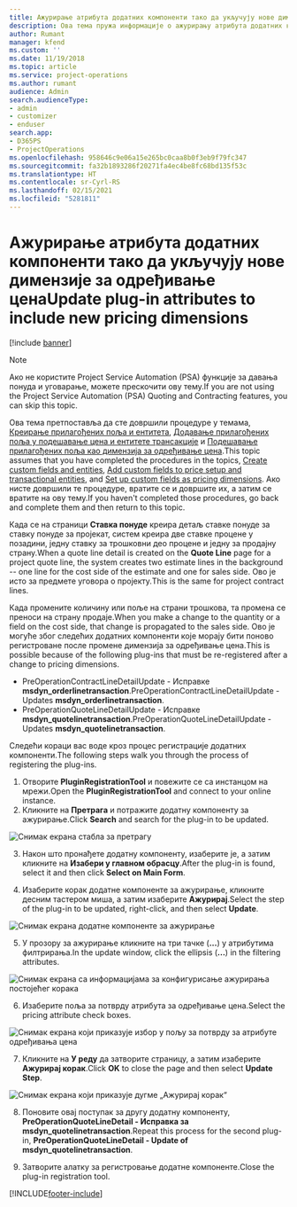 ```yaml
---
title: Ажурирање атрибута додатних компоненти тако да укључују нове димензије за одређивање цена
description: Ова тема пружа информације о ажурирању атрибута додатних компоненти за димензије одређивања цена.
author: Rumant
manager: kfend
ms.custom: ''
ms.date: 11/19/2018
ms.topic: article
ms.service: project-operations
ms.author: rumant
audience: Admin
search.audienceType:
- admin
- customizer
- enduser
search.app:
- D365PS
- ProjectOperations
ms.openlocfilehash: 958646c9e06a15e265bc0caa8b0f3eb9f79fc347
ms.sourcegitcommit: fa32b1893286f20271fa4ec4be8fc68bd135f53c
ms.translationtype: HT
ms.contentlocale: sr-Cyrl-RS
ms.lasthandoff: 02/15/2021
ms.locfileid: "5281811"
---
```

# <a name="update-plug-in-attributes-to-include-new-pricing-dimensions"></a><span data-ttu-id="7c928-103">Ажурирање атрибута додатних компоненти тако да укључују нове димензије за одређивање цена</span><span class="sxs-lookup"><span data-stu-id="7c928-103">Update plug-in attributes to include new pricing dimensions</span></span>

[!include [banner](../includes/psa-now-project-operations.md)]

> [!NOTE]
> <span data-ttu-id="7c928-104">Ако не користите Project Service Automation (PSA) функције за давања понуда и уговарање, можете прескочити ову тему.</span><span class="sxs-lookup"><span data-stu-id="7c928-104">If you are not using the Project Service Automation (PSA) Quoting and Contracting features, you can skip this topic.</span></span>

<span data-ttu-id="7c928-105">Ова тема претпоставља да сте довршили процедуре у темама, [Креирање прилагођених поља и ентитета](create-custom-fields-entities.md), [Додавање прилагођених поља у подешавање цена и ентитете трансакције](field-references.md) и [Подешавање прилагођених поља као димензија за одређивање цена](set-up-pricing-dimensions.md).</span><span class="sxs-lookup"><span data-stu-id="7c928-105">This topic assumes that you have completed the procedures in the topics, [Create custom fields and entities](create-custom-fields-entities.md), [Add custom fields to price setup and transactional entities](field-references.md), and [Set up custom fields as pricing dimensions](set-up-pricing-dimensions.md).</span></span> <span data-ttu-id="7c928-106">Ако нисте довршили те процедуре, вратите се и довршите их, а затим се вратите на ову тему.</span><span class="sxs-lookup"><span data-stu-id="7c928-106">If you haven't completed those procedures, go back and complete them and then return to this topic.</span></span>

<span data-ttu-id="7c928-107">Када се на страници **Ставка понуде** креира детаљ ставке понуде за ставку понуде за пројекат, систем креира две ставке процене у позадини, једну ставку за трошковни део процене и једну за продајну страну.</span><span class="sxs-lookup"><span data-stu-id="7c928-107">When a quote line detail is created on the **Quote Line** page for a project quote line, the system creates two estimate lines in the background -- one line for the cost side of the estimate and one for sales side.</span></span> <span data-ttu-id="7c928-108">Ово је исто за предмете уговора о пројекту.</span><span class="sxs-lookup"><span data-stu-id="7c928-108">This is the same  for project contract lines.</span></span>

<span data-ttu-id="7c928-109">Када промените количину или поље на страни трошкова, та промена се преноси на страну продаје.</span><span class="sxs-lookup"><span data-stu-id="7c928-109">When you make a change to the quantity or a field on the cost side, that change is propagated to the sales side.</span></span> <span data-ttu-id="7c928-110">Ово је могуће због следећих додатних компоненти које морају бити поново регистроване после промене димензија за одређивање цена.</span><span class="sxs-lookup"><span data-stu-id="7c928-110">This is possible because of the following plug-ins that must be re-registered after a change to pricing dimensions.</span></span>

- <span data-ttu-id="7c928-111">PreOperationContractLineDetailUpdate - Исправке **msdyn_orderlinetransaction**.</span><span class="sxs-lookup"><span data-stu-id="7c928-111">PreOperationContractLineDetailUpdate - Updates **msdyn_orderlinetransaction**.</span></span>
- <span data-ttu-id="7c928-112">PreOperationQuoteLineDetailUpdate - Исправке **msdyn_quotelinetransaction**.</span><span class="sxs-lookup"><span data-stu-id="7c928-112">PreOperationQuoteLineDetailUpdate - Updates **msdyn_quotelinetransaction**.</span></span>

<span data-ttu-id="7c928-113">Следећи кораци вас воде кроз процес регистрације додатних компоненти.</span><span class="sxs-lookup"><span data-stu-id="7c928-113">The following steps walk you through the process of registering the plug-ins.</span></span>

1. <span data-ttu-id="7c928-114">Отворите **PluginRegistrationTool** и повежите се са инстанцом на мрежи.</span><span class="sxs-lookup"><span data-stu-id="7c928-114">Open the **PluginRegistrationTool** and connect to your online instance.</span></span>
2. <span data-ttu-id="7c928-115">Кликните на **Претрага** и потражите додатну компоненту за ажурирање.</span><span class="sxs-lookup"><span data-stu-id="7c928-115">Click **Search** and search for the plug-in to be updated.</span></span>

 ![Снимак екрана стабла за претрагу](media/PRT-1.png)

3. <span data-ttu-id="7c928-117">Након што пронађете додатну компоненту, изаберите је, а затим кликните на **Изабери у главном обрасцу**.</span><span class="sxs-lookup"><span data-stu-id="7c928-117">After the plug-in is found, select it and then click **Select on Main Form**.</span></span>

4. <span data-ttu-id="7c928-118">Изаберите корак додатне компоненте за ажурирање, кликните десним тастером миша, а затим изаберите **Ажурирај**.</span><span class="sxs-lookup"><span data-stu-id="7c928-118">Select the step of the plug-in to be updated, right-click, and then select **Update**.</span></span>

 ![Снимак екрана додатне компоненте за ажурирање](media/PRT-2.png)
 
5. <span data-ttu-id="7c928-120">У прозору за ажурирање кликните на три тачке (**...**) у атрибутима филтрирања.</span><span class="sxs-lookup"><span data-stu-id="7c928-120">In the update window, click the ellipsis (**...**) in the filtering attributes.</span></span>

 ![Снимак екрана са информацијама за конфигурисање ажурирања постојећег корака](media/PRT-3.png)
 
6. <span data-ttu-id="7c928-122">Изаберите поља за потврду атрибута за одређивање цена.</span><span class="sxs-lookup"><span data-stu-id="7c928-122">Select the pricing attribute check boxes.</span></span>

 ![Снимак екрана који приказује избор у пољу за потврду за атрибуте одређивања цена](media/PRT-4.png)

7. <span data-ttu-id="7c928-124">Кликните на **У реду** да затворите страницу, а затим изаберите **Ажурирај корак**.</span><span class="sxs-lookup"><span data-stu-id="7c928-124">Click **OK** to close the page and then select **Update Step**.</span></span>

 ![Снимак екрана који приказује дугме „Ажурирај корак“](media/PRT-5.png)
 
8. <span data-ttu-id="7c928-126">Поновите овај поступак за другу додатну компоненту, **PreOperationQuoteLineDetail - Исправка за msdyn_quotelinetransaction**.</span><span class="sxs-lookup"><span data-stu-id="7c928-126">Repeat this process for the second plug-in, **PreOperationQuoteLineDetail - Update of msdyn_quotelinetransaction**.</span></span>

9. <span data-ttu-id="7c928-127">Затворите алатку за регистровање додатне компоненте.</span><span class="sxs-lookup"><span data-stu-id="7c928-127">Close the plug-in registration tool.</span></span>



[!INCLUDE[footer-include](../includes/footer-banner.md)]